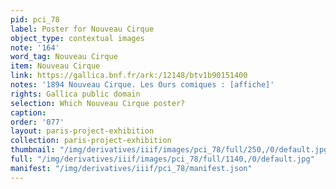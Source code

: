```yaml
---
pid: pci_78
label: Poster for Nouveau Cirque
object_type: contextual images
note: '164'
word_tag: Nouveau Cirque
item: Nouveau Cirque
link: https://gallica.bnf.fr/ark:/12148/btv1b90151400
notes: '1894 Nouveau Cirque. Les Ours comiques : [affiche]'
rights: Gallica public domain
selection: Which Nouveau Cirque poster?
caption: 
order: '077'
layout: paris-project-exhibition
collection: paris-project-exhibition
thumbnail: "/img/derivatives/iiif/images/pci_78/full/250,/0/default.jpg"
full: "/img/derivatives/iiif/images/pci_78/full/1140,/0/default.jpg"
manifest: "/img/derivatives/iiif/pci_78/manifest.json"
---
```

